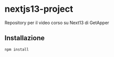 # nextjs13-project
Repository per il video corso su Next13 di GetApper

## Installazione
```bash
npm install
```